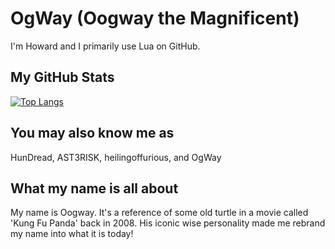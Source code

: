 <!-- BLOG-POST-LIST:START -->
<!-- BLOG-POST-LIST:END -->
# OgWay (Oogway the Magnificent)

I'm Howard and I primarily use Lua on GitHub.

## My GitHub Stats

[![Top Langs](https://github-readme-stats.vercel.app/api/top-langs/?username=ogwayTheMagnificent&langs_count=8&theme=radical)](https://github.com/anuraghazra/github-readme-stats)

## You may also know me as
HunDread, AST3RISK, heilingoffurious, and OgWay

## What my name is all about

My name is Oogway. It's a reference of some old turtle in a movie called 'Kung Fu Panda' back in 2008.
His iconic wise personality made me rebrand my name into what it is today!
